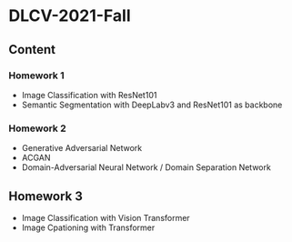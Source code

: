 # DLCV-2021-Fall

## Content

### Homework 1 
* Image Classification with ResNet101
* Semantic Segmentation with DeepLabv3 and ResNet101 as backbone

### Homework 2
* Generative Adversarial Network
* ACGAN
* Domain-Adversarial Neural Network / Domain Separation Network

## Homework 3
* Image Classification with Vision Transformer
* Image Cpationing with Transformer
